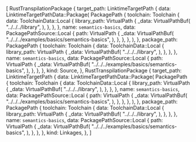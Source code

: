 [
    RustTranspilationPackage {
        target_path: LinktimeTargetPath {
            data: LinktimeTargetPathData::Package(
                PackagePath {
                    toolchain: Toolchain {
                        data: ToolchainData::Local {
                            library_path: VirtualPath {
                                _data: VirtualPathBuf(
                                    "../../../library",
                                ),
                            },
                        },
                    },
                    name: `semantics-basics`,
                    data: PackagePathSource::Local {
                        path: VirtualPath {
                            _data: VirtualPathBuf(
                                "../../../examples/basics/semantics-basics",
                            ),
                        },
                    },
                },
            ),
        },
        package_path: PackagePath {
            toolchain: Toolchain {
                data: ToolchainData::Local {
                    library_path: VirtualPath {
                        _data: VirtualPathBuf(
                            "../../../library",
                        ),
                    },
                },
            },
            name: `semantics-basics`,
            data: PackagePathSource::Local {
                path: VirtualPath {
                    _data: VirtualPathBuf(
                        "../../../examples/basics/semantics-basics",
                    ),
                },
            },
        },
        kind: Source,
    },
    RustTranspilationPackage {
        target_path: LinktimeTargetPath {
            data: LinktimeTargetPathData::Package(
                PackagePath {
                    toolchain: Toolchain {
                        data: ToolchainData::Local {
                            library_path: VirtualPath {
                                _data: VirtualPathBuf(
                                    "../../../library",
                                ),
                            },
                        },
                    },
                    name: `semantics-basics`,
                    data: PackagePathSource::Local {
                        path: VirtualPath {
                            _data: VirtualPathBuf(
                                "../../../examples/basics/semantics-basics",
                            ),
                        },
                    },
                },
            ),
        },
        package_path: PackagePath {
            toolchain: Toolchain {
                data: ToolchainData::Local {
                    library_path: VirtualPath {
                        _data: VirtualPathBuf(
                            "../../../library",
                        ),
                    },
                },
            },
            name: `semantics-basics`,
            data: PackagePathSource::Local {
                path: VirtualPath {
                    _data: VirtualPathBuf(
                        "../../../examples/basics/semantics-basics",
                    ),
                },
            },
        },
        kind: Linkages,
    },
]